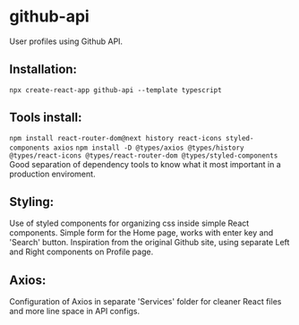# github-api
 User profiles using Github API.

## Installation:
```npx create-react-app github-api --template typescript```

## Tools install:
```npm install react-router-dom@next history react-icons styled-components axios```
```npm install -D @types/axios @types/history @types/react-icons @types/react-router-dom @types/styled-components```
Good separation of dependency tools to know what it most important in a production enviroment.

## Styling:
Use of styled components for organizing css inside simple React components.
Simple form for the Home page, works with enter key and 'Search' button.
Inspiration from the original Github site, using separate Left and Right components on Profile page.

## Axios:
Configuration of Axios in separate 'Services' folder for cleaner React files and more line space in API configs.
